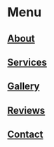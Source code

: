 # Menu

## [About](/about)
## [Services](/services)
## [Gallery](/gallery)
## [Reviews](/reviews)
## [Contact](/contact)







